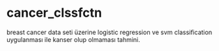 # cancer_clssfctn
breast cancer data seti üzerine logistic regression ve svm classification uygulanması ile kanser olup olmaması tahmini.
